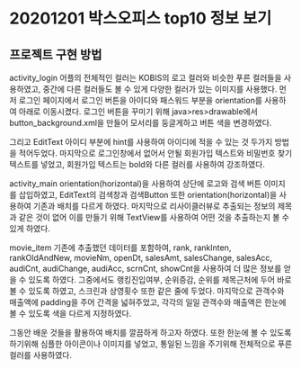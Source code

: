 # 20201201 박스오피스 top10 정보 보기

## 프로젝트 구현 방법
activity_login
어플의 전체적인 컬러는 KOBIS의 로고 컬러와 비슷한 푸른 컬러들을 사용하였고, 중간에 다른 컬러들도 볼 수 있게 다양한 컬러가 있는 이미지를 사용했다.
먼저 로그인 페이지에서 로그인 버튼을 아이디와 패스워드 부분을 orientation를 사용하여 아래로 이동시켰다.
로그인 버튼을 꾸미기 위해 java>res>drawable에서 button_background.xml을 만들어 모서리를 둥글게하고 버튼 색을 변경하였다.

그리고 EditText 아이디 부분에 hint를 사용하여 아이디에 적을 수 있는 것 두가지 방법을 적어두었다.
마지막으로 로그인창에서 없어서 안될 회원가입 텍스트와 비밀번호 찾기 텍스트를 넣었고, 회원가입 텍스트는 bold와 다른 컬러를 사용하여 강조하였다.

activity_main
orientation(horizontal)을 사용하여 상단에 로고와 검색 버튼 이미지를 삽입하였고, EditText의 검색창과 검색Button 또한 orientation(horizontal)을 사용하여 기존과 배치를 다르게 하였다.
마지막으로 리사이클러뷰로 추출되는 정보의 제목과 같은 것이 없어 이를 만들기 위해 TextView를 사용하여 어떤 것을 추출하는지 볼 수 있게 하였다. 

movie_item
기존에 추출했던 데이터를 포함하여, rank, rankInten, rankOldAndNew, movieNm, 
openDt, salesAmt, salesChange, salesAcc, audiCnt, audiChange, audiAcc, scrnCnt, showCnt을 사용하여 더 많은 정보를 얻을 수 있도록 하였다.
그중에서도 랭킹진입여부, 순위증감, 순위를 제목근처에 두어 바로 볼 수 있도록 하였고, 스크린과 상영횟수 또한 같은 줄에 두었다.
마지막으로 관객수와 매출액에 padding을 주어 간격을 넓혀주었고, 각각의 일일 관객수와 매출액은 한눈에 볼 수 있도록 색을 다르게 지정하였다.

그동안 배운 것들을 활용하여 배치를 깔끔하게 하고자 하였다. 또한 한눈에 볼 수 있도록 하기위해 심플한 아이콘이나 이미지를 넣었고, 통일된 느낌을 주기위해 전체적으로 푸른 컬러를 사용하였다.
